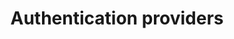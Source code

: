 ---
title: "Authentication providers"
description: "Guide on configuring different authentication providers."
---